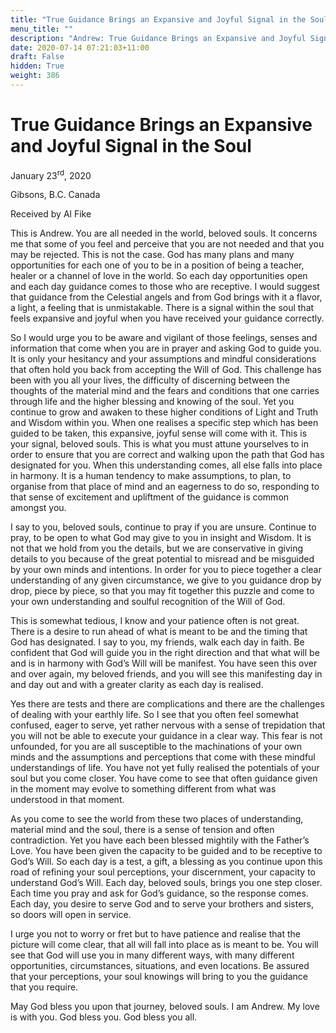 ```yaml
---
title: "True Guidance Brings an Expansive and Joyful Signal in the Soul"
menu_title: ""
description: "Andrew: True Guidance Brings an Expansive and Joyful Signal in the Soul"
date: 2020-07-14 07:21:03+11:00
draft: False
hidden: True
weight: 386
---
```

# True Guidance Brings an Expansive and Joyful Signal in the Soul

January 23<sup>rd</sup>, 2020

Gibsons, B.C. Canada

Received by Al Fike



This is Andrew. You are all needed in the world, beloved souls. It concerns me that some of you feel and perceive that you are not needed and that you may be rejected. This is not the case. God has many plans and many opportunities for each one of you to be in a position of being a teacher, healer or a channel of love in the world. So each day opportunities open and each day guidance comes to those who are receptive. I would suggest that guidance from the Celestial angels and from God brings with it a flavor, a light, a feeling that is unmistakable. There is a signal within the soul that feels expansive and joyful when you have received your guidance correctly. 

So I would urge you to be aware and vigilant of those feelings, senses and information that come when you are in prayer and asking God to guide you. It is only your hesitancy and your assumptions and mindful considerations that often hold you back from accepting the Will of God. This challenge has been with you all your lives, the difficulty of discerning between the thoughts of the material mind and the fears and conditions that one carries through life and the higher blessing and knowing of the soul. Yet you continue to grow and awaken to these higher conditions of Light and Truth and Wisdom within you. 
When one realises a specific step which has been guided to be taken, this expansive, joyful sense will come with it. This is your signal, beloved souls. This is what you must attune yourselves to in order to ensure that you are correct and walking upon the path that God has designated for you. When this understanding comes, all else falls into place in harmony. It is a human tendency to make assumptions, to plan, to organise from that place of mind and an eagerness to do so, responding to that sense of excitement and upliftment of the guidance is common amongst you. 

I say to you, beloved souls, continue to pray if you are unsure. Continue to pray, to be open to what God may give to you in insight and Wisdom. It is not that we hold from you the details, but we are conservative in giving details to you because of the great potential to misread and be misguided by your own minds and intentions. In order for you to piece together a clear understanding of any given circumstance, we give to you guidance drop by drop, piece by piece, so that you may fit together this puzzle and come to your own understanding and soulful recognition of the Will of God.

This is somewhat tedious, I know and your patience often is not great. There is a desire to run ahead of what is meant to be and the timing that God has designated. I say to you, my friends, walk each day in faith. Be confident that God will guide you in the right direction and that what will be and is in harmony with God’s Will will be manifest. You have seen this over and over again, my beloved friends, and you will see this manifesting day in and day out and with a greater clarity as each day is realised.

Yes there are tests and there are complications and there are the challenges of dealing with your earthly life. So I see that you often feel somewhat confused, eager to serve, yet rather nervous with a sense of trepidation that you will not be able to execute your guidance in a clear way. This fear is not unfounded, for you are all susceptible to the machinations of your own minds and the assumptions and perceptions that come with these mindful understandings of life. You have not yet fully realised the potentials of your soul but you come closer. You have come to see that often guidance given in the moment may evolve to something different from what was understood in that moment. 

As you come to see the world from these two places of understanding, material mind and the soul, there is a sense of tension and often contradiction. Yet you have each been blessed mightily with the Father’s Love. You have been given the capacity to be guided and to be receptive to God’s Will. So each day is a test, a gift, a blessing as you continue upon this road of refining your soul perceptions, your discernment, your capacity to understand God’s Will. Each day, beloved souls, brings you one step closer. Each time you pray and ask for God’s guidance, so the response comes. Each day, you desire to serve God and to serve your brothers and sisters, so doors will open in service.

I urge you not to worry or fret but to have patience and realise that the picture will come clear, that all will fall into place as is meant to be. You will see that God will use you in many different ways, with many different opportunities, circumstances, situations, and even locations. Be assured that your perceptions, your soul knowings will bring to you the guidance that you require.

May God bless you upon that journey, beloved souls. I am Andrew. My love is with you. God bless you. God bless you all.
